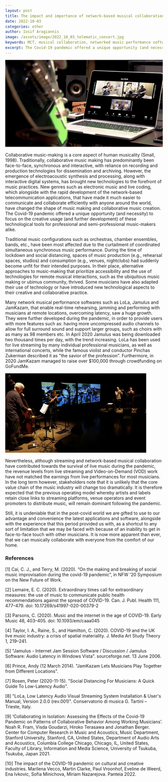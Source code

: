 ```yaml
---
layout: post
title: The impact and importance of network-based musical collaboration (in the post-covid world)
date: 2022-10-03
categories: other
author: Iosif Aragiannis
image: /assets/image/2022_10_03_telematic_concert.jpg
keywords: MCT, musical collaboration, networked music performance software, LoLa, JamKazam, Jamulus, live music
excerpt: The Covid-19 pandemic offered a unique opportunity (and necessity) to focus on the creative usage (and further development) of the technological tools used for network-based musical collaboration.
---
```


![Photo of a Telematic Jam](/assets/image/2022_10_03_telematic_jam.jpg "Telematic Jam")

Collaborative music-making is a core aspect of human musicality (Small, 1998). Traditionally, collaborative music making has predominantly been face-to-face, synchronous and interactive, with reliance on recording and production technologies for dissemination and archiving. However, the emergence of electroacoustic synthesis and processing, along with interactive digital systems, has brought new technologies to the forefront of music practices. New genres such as electronic music and live coding, which alongside with the rapid development of the network-based telecommunication applications, that have made it much easier to communicate and collaborate efficiently with anyone around the world, have changed the shape of music making and collaborative music creation. The Covid-19 pandemic offered a unique opportunity (and necessity) to focus on the creative usage (and further development) of these technological tools for professional and semi-professional music-makers alike.

Traditional music configurations such as orchestras, chamber ensembles, bands, etc., have been most affected due to the curtailment of coordinated simultaneous synchronous music performance. During the time of lockdown and social distancing, spaces of music production (e.g., rehearsal spaces, studios) and consumption (e.g., venues, nightclubs) had suddenly become unfit for their intended purposes. In their place, alternative approaches to music-making that prioritize accessibility and the use of technologies for remote musical interactions, such as the ubiquitous music making or ubimus community, thrived. Some musicians have also adapted their use of technology or have introduced new technological aspects to their creative and collaborative practice.

Many network musical performance softwares such as LoLa, Jamulus and JamKazam, that enable real-time rehearsing, jamming and performing with musicians at remote locations, overcoming latency, saw a huge growth. They were further developed during the pandemic, in order to provide users with more features such as: having more uncompressed audio channels to allow for full surround sound and support larger groups, such as choirs with as many as 98 members etc. In April 2020 Jamulus was being downloaded two thousand times per day, with the trend increasing. LoLa has been used for live streaming by many individual professional musicians, as well as international concerts, while the famous violist and conductor Pinchas Zukerman described it as "the savior of the profession". Furthermore, in 2020 JamKazam managed to raise over $100,000 through crowdfunding on GoFundMe.

![Photo of a Telematic Concert](/assets/image/2022_10_03_telematic_concert.jpg "Telematic Concert")

Nevertheless, although streaming and network-based musical collaboration have contributed towards the survival of live music during the pandemic, the revenue levels from live streaming and Video-on-Demand (VOD) work have not matched the earnings from live performances for most musicians. In the long term however, stakeholders note that it is unlikely that the core value chain of the music industry will change too dramatically. It is therefore expected that the previous operating model whereby artists and labels retain close links to streaming platforms, venue operators and event promoters to distribute music, will remain dominant following the pandemic.

Still, it is undeniable that in the post-covid world we are gifted to use to our advantage and convenience the latest applications and software, alongside with the experience that this period provided us with, as a shortcut to any sort of limitation that we may be faced with because of an inability to get in face-to-face touch with other musicians. It is now more apparent than ever, that we can musically collaborate with everyone from the comfort of our home.

### References

[1] Cai, C. J., and Terry, M. (2020). “On the making and breaking of social music improvisation during the covid-19 pandemic”, in NFW '20 Symposium on the New Future of Work.

[2] Lemaire, E. C. (2020). Extraordinary times call for extraordinary measures: the use of music to communicate public health recommendations against the spread of COVID-19. Can. J. Publ. Health 111, 477–479. doi: 10.17269/s41997-020-00379-2

[3] Parsons, C. (2020). Music and the internet in the age of COVID-19. Early Music 48, 403–405. doi: 10.1093/em/caaa045

[4] Taylor, I. A., Raine, S., and Hamilton, C. (2020). COVID-19 and the UK live music industry: a crisis of spatial materiality. J. Media Art Study Theory 1, 219–241.

[5] "Jamulus - Internet Jam Session Software / Discussion / Jamulus Software: Audio Latency in Windows Vista". sourceforge.net. 13 June 2006.

[6] Prince, Andy (12 March 2014). "JamKazam Lets Musicians Play Together from Different Locations".

[7] Rosen, Peter (2020-11-15). "Social Distancing For Musicians: A Quick Guide To Low-Latency Audio".

[8] "LoLa, Low Latency Audio Visual Streaming System Installation & User's Manual, Version 2.0.0 (rev.001)". Conservatorio di musica G. Tartini – Trieste, Italy.

[9] ‘Collaborating in Isolation: Assessing the Effects of the Covid-19 Pandemic on Patterns of Collaborative Behavior Among Working Musicians’. Noah R. Fram, Visda Goudarzi, Hiroko Terasawa and Jonathan Berger. Center for Computer Research in Music and Acoustics, Music Department, Stanford University, Stanford, CA, United States, Department of Audio Arts and Acoustics, Columbia College Chicago, Chicago, IL, United States, Faculty of Library, Information and Media Science, University of Tsukuba, Tsukuba, Japan 2021.

[10] The impact of the COVID-19 pandemic on cultural and creative industries. Marilena Vecco, Martin Clarke, Paul Vroonhof, Eveline de Weerd, Ena Ivkovic, Sofia Minichova, Miriam Nazarejova. Panteia 2022.
